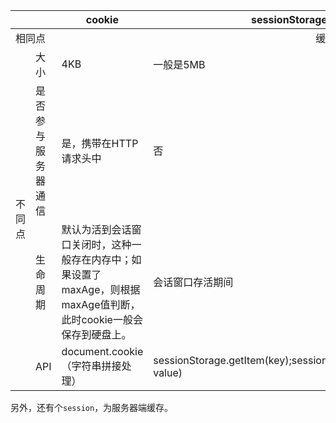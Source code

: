 <table>
<tr>
  <th colspan="2"></th>
  <th>cookie</th>
  <th>sessionStorage</th>
  <th>localStorage</th>
</tr>
<tbody>
  <tr>
    <td colspan="2">相同点</td>
    <td colspan="3" style="text-align:center;">缓存数据都保存在浏览器</td>
  </tr>
  <tr>
    <td rowspan="4">不同点</td>
    <td>大小</td>
    <td>4KB</td>
    <td colspan="2">一般是5MB</td>
  </tr>
  <tr>
    <td>是否参与服务器通信</td>
    <td>是，携带在HTTP请求头中</td>
    <td colspan="2">否</td>
  </tr>
  <tr>
    <td>生命周期</td>
    <td>默认为活到会话窗口关闭时，这种一般存在内存中；如果设置了maxAge，则根据maxAge值判断，此时cookie一般会保存到硬盘上。</td>
    <td>会话窗口存活期间</td>
    <td>除非主动清除，否则一直有效</td>
  </tr>
    <tr>
    <td>API</td>
    <td>document.cookie（字符串拼接处理）</td>
    <td>sessionStorage.getItem(key);sessionStorage.setItem(key, value)</td>
    <td>localStorage.getItem(key);localStorage.setItem(key, value)</td>
  </tr>
</tbody>
</table>

另外，还有个`session`，为服务器端缓存。
